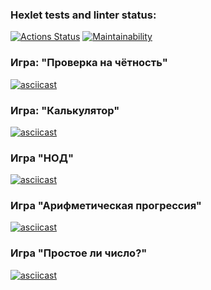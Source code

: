### Hexlet tests and linter status:
[![Actions Status](https://github.com/iavianm/backend-project-lvl1/workflows/hexlet-check/badge.svg)](https://github.com/iavianm/backend-project-lvl1/actions)
[![Maintainability](https://api.codeclimate.com/v1/badges/a99a88d28ad37a79dbf6/maintainability)](https://codeclimate.com/github/codeclimate/codeclimate/maintainability)

### Игра: "Проверка на чётность"
[![asciicast](https://asciinema.org/a/mOJ4MHHXMoY0Mho400aQjUtW9.svg)](https://asciinema.org/a/mOJ4MHHXMoY0Mho400aQjUtW9)


### Игра: "Калькулятор"
[![asciicast](https://asciinema.org/a/orfeJkKdSrnTYA9UDhyGpKN6L.svg)](https://asciinema.org/a/orfeJkKdSrnTYA9UDhyGpKN6L)


### Игра "НОД"
[![asciicast](https://asciinema.org/a/LvNVoEqa9jL7Uz1wNC2dpM2LH.svg)](https://asciinema.org/a/LvNVoEqa9jL7Uz1wNC2dpM2LH)


### Игра "Арифметическая прогрессия"
[![asciicast](https://asciinema.org/a/oUzN83Iwht7SjYb8XaZkEkndf.svg)](https://asciinema.org/a/oUzN83Iwht7SjYb8XaZkEkndf)


### Игра "Простое ли число?"
[![asciicast](https://asciinema.org/a/6GaxfhHk2zjBw1YlUa4gUsEoy.svg)](https://asciinema.org/a/6GaxfhHk2zjBw1YlUa4gUsEoy)
